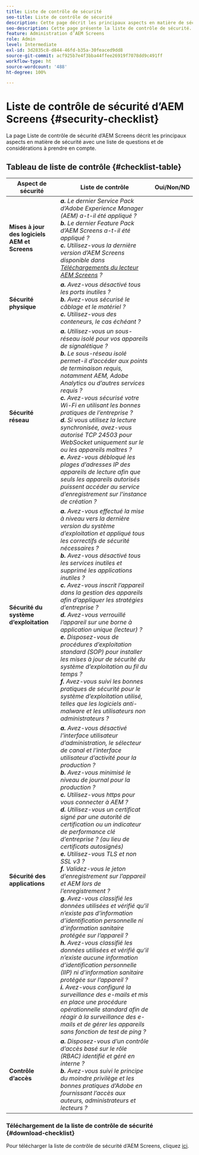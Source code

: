 ```yaml
---
title: Liste de contrôle de sécurité
seo-title: Liste de contrôle de sécurité
description: Cette page décrit les principaux aspects en matière de sécurité avec une liste de questions et de considérations à prendre en compte.
seo-description: Cette page présente la liste de contrôle de sécurité.
feature: Administration d’AEM Screens
role: Admin
level: Intermediate
exl-id: 3d2835c8-d844-46fd-b35a-30feaced9dd8
source-git-commit: acf925b7e4f3bba44ffee26919f7078dd9c491ff
workflow-type: ht
source-wordcount: '488'
ht-degree: 100%

---
```


# Liste de contrôle de sécurité d’AEM Screens  {#security-checklist}

La page Liste de contrôle de sécurité d’AEM Screens décrit les principaux aspects en matière de sécurité avec une liste de questions et de considérations à prendre en compte.

## Tableau de liste de contrôle {#checklist-table}

| **Aspect de sécurité** | **Liste de contrôle** | **Oui/Non/ND** |
|---|---|---|
| **Mises à jour des logiciels AEM et Screens** | ***a.*** *Le dernier Service Pack d’Adobe Experience Manager (AEM) a-t-il été appliqué ?* <br>***b.***  *Le dernier Feature Pack d’AEM Screens a-t-il été appliqué ?* <br>***c.*** *Utilisez-vous la dernière version d’AEM Screens disponible dans [Téléchargements du lecteur AEM Screens](https://download.macromedia.com/screens/) ?* |
| **Sécurité physique** | ***a.*** *Avez-vous désactivé tous les ports inutiles ?* <br>***b.***  *Avez-vous sécurisé le câblage et le matériel ?* <br>***c.*** *Utilisez-vous des conteneurs, le cas échéant ?* |
| **Sécurité réseau** | ***a.*** *Utilisez-vous un sous-réseau isolé pour vos appareils de signalétique ?* <br>***b.***  *Le sous-réseau isolé permet-il d’accéder aux points de terminaison requis, notamment AEM, Adobe Analytics ou d’autres services requis ?* <br>***c.*** *Avez-vous sécurisé votre Wi-Fi en utilisant les bonnes pratiques de l’entreprise ?* <br>***d.*** *Si vous utilisez la lecture synchronisée, avez-vous autorisé TCP 24503 pour WebSocket uniquement sur le ou les appareils maîtres ?* <br>***e.*** *Avez-vous débloqué les plages d’adresses IP des appareils de lecture afin que seuls les appareils autorisés puissent accéder au service d’enregistrement sur l’instance de création ?* |
| **Sécurité du système d’exploitation** | ***a.*** *Avez-vous effectué la mise à niveau vers la dernière version du système d’exploitation et appliqué tous les correctifs de sécurité nécessaires ?* <br>***b.*** *Avez-vous désactivé tous les services inutiles et supprimé les applications inutiles ?* <br>***c.*** *Avez-vous inscrit l’appareil dans la gestion des appareils afin d’appliquer les stratégies d’entreprise ?* <br>***d.*** *Avez-vous verrouillé l’appareil sur une borne à application unique (lecteur) ?* <br>***e.*** *Disposez-vous de procédures d’exploitation standard (SOP) pour installer les mises à jour de sécurité du système d’exploitation au fil du temps ?*<br>***f.*** *Avez-vous suivi les bonnes pratiques de sécurité pour le système d’exploitation utilisé, telles que les logiciels anti-malware et les utilisateurs non administrateurs ?* |
| **Sécurité des applications** | ***a.*** *Avez-vous désactivé l’interface utilisateur d’administration, le sélecteur de canal et l’interface utilisateur d’activité pour la production ?* <br>***b.*** *Avez-vous minimisé le niveau de journal pour la production ?* <br>***c.*** *Utilisez-vous https pour vous connecter à AEM ?* <br>***d.*** *Utilisez-vous un certificat signé par une autorité de certification ou un indicateur de performance clé d’entreprise ? (au lieu de certificats autosignés)*<br>***e.*** *Utilisez-vous TLS et non SSL v3 ?*<br>***f.*** *Validez-vous le jeton d’enregistrement sur l’appareil et AEM lors de l’enregistrement ?*<br> ***g.*** *Avez-vous classifié les données utilisées et vérifié qu’il n’existe pas d’information d’identification personnelle ni d’information sanitaire protégée sur l’appareil ?*<br> ***h.*** *Avez-vous classifié les données utilisées et vérifié qu’il n’existe aucune information d’identification personnelle (IIP) ni d’information sanitaire protégée sur l’appareil ?*<br> ***i.*** *Avez-vous configuré la surveillance des e-mails et mis en place une procédure opérationnelle standard afin de réagir à la surveillance des e-mails et de gérer les appareils sans fonction de test de ping ?* |
| **Contrôle d’accès** | ***a.*** *Disposez-vous d’un contrôle d’accès basé sur le rôle (RBAC) identifié et géré en interne ?* <br>***b.*** *Avez-vous suivi le principe du moindre privilège et les bonnes pratiques d’Adobe en fournissant l’accès aux auteurs, administrateurs et lecteurs ?* |

### Téléchargement de la liste de contrôle de sécurité {#download-checklist}

Pour télécharger la liste de contrôle de sécurité d’AEM Screens, cliquez [ici](/help/user-guide/assets/AEMScreens-SecurityChecklist.pdf).
